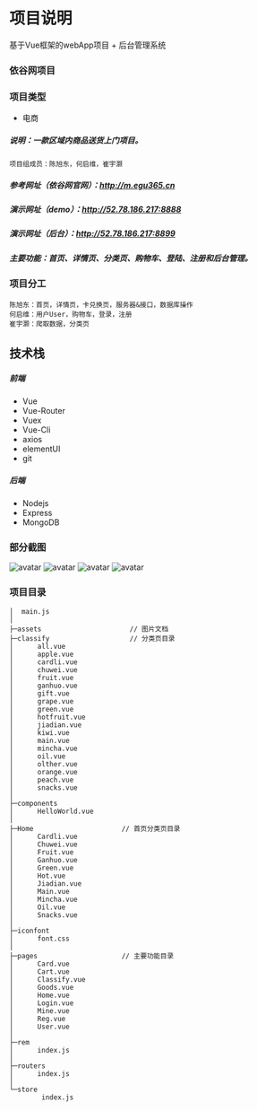 # 项目说明

基于Vue框架的webApp项目 + 后台管理系统

### 依谷网项目

### 项目类型
* 电商

##### 说明：一款区域内商品送货上门项目。
```
项目组成员：陈旭东，何启维，崔宇灏
```

##### 参考网址（依谷网官网）：http://m.egu365.cn

##### 演示网址（demo）：http://52.78.186.217:8888

##### 演示网址（后台）：http://52.78.186.217:8899


##### 主要功能：首页、详情页、分类页、购物车、登陆、注册和后台管理。

### 项目分工
```
陈旭东：首页，详情页，卡兑换页，服务器&接口，数据库操作
何启维：用户User，购物车，登录，注册
崔宇灏：爬取数据，分类页
```

## 技术栈

##### 前端
* Vue
* Vue-Router
* Vuex
* Vue-Cli
* axios
* elementUI
* git

##### 后端
* Nodejs
* Express
* MongoDB

### 部分截图
![avatar](01.png) ![avatar](02.png) ![avatar](03.png) ![avatar](04.png)

### 项目目录
```
│  main.js
│  
├─assets                      // 图片文档
├─classify                    // 分类页目录
│      all.vue
│      apple.vue
│      cardli.vue
│      chuwei.vue
│      fruit.vue
│      ganhuo.vue
│      gift.vue
│      grape.vue
│      green.vue
│      hotfruit.vue
│      jiadian.vue
│      kiwi.vue
│      main.vue
│      mincha.vue
│      oil.vue
│      olther.vue
│      orange.vue
│      peach.vue
│      snacks.vue
│      
├─components
│      HelloWorld.vue
│      
├─Home                      // 首页分类页目录
│      Cardli.vue
│      Chuwei.vue
│      Fruit.vue
│      Ganhuo.vue
│      Green.vue
│      Hot.vue
│      Jiadian.vue
│      Main.vue
│      Mincha.vue
│      Oil.vue
│      Snacks.vue
│      
├─iconfont
│      font.css
│      
├─pages                     // 主要功能目录
│      Card.vue
│      Cart.vue
│      Classify.vue
│      Goods.vue
│      Home.vue
│      Login.vue
│      Mine.vue
│      Reg.vue
│      User.vue
│      
├─rem
│      index.js
│      
├─routers
│      index.js
│      
└─store
        index.js
        

```

